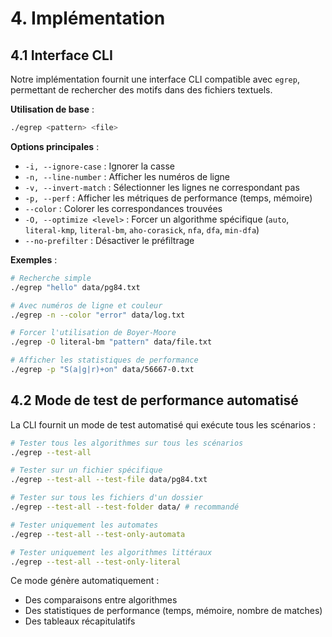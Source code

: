 # 4. Implémentation

## 4.1 Interface CLI

Notre implémentation fournit une interface CLI compatible avec `egrep`, permettant de rechercher des motifs dans des fichiers textuels.

**Utilisation de base** :
```bash
./egrep <pattern> <file>
```

**Options principales** :

- `-i, --ignore-case` : Ignorer la casse
- `-n, --line-number` : Afficher les numéros de ligne
- `-v, --invert-match` : Sélectionner les lignes ne correspondant pas
- `-p, --perf` : Afficher les métriques de performance (temps, mémoire)
- `--color` : Colorer les correspondances trouvées
- `-O, --optimize <level>` : Forcer un algorithme spécifique (`auto`, `literal-kmp`, `literal-bm`, `aho-corasick`, `nfa`, `dfa`, `min-dfa`)
- `--no-prefilter` : Désactiver le préfiltrage

**Exemples** :
```bash
# Recherche simple
./egrep "hello" data/pg84.txt

# Avec numéros de ligne et couleur
./egrep -n --color "error" data/log.txt

# Forcer l'utilisation de Boyer-Moore
./egrep -O literal-bm "pattern" data/file.txt

# Afficher les statistiques de performance
./egrep -p "S(a|g|r)+on" data/56667-0.txt
```

## 4.2 Mode de test de performance automatisé

La CLI fournit un mode de test automatisé qui exécute tous les scénarios :

```bash
# Tester tous les algorithmes sur tous les scénarios
./egrep --test-all

# Tester sur un fichier spécifique
./egrep --test-all --test-file data/pg84.txt

# Tester sur tous les fichiers d'un dossier
./egrep --test-all --test-folder data/ # recommandé

# Tester uniquement les automates
./egrep --test-all --test-only-automata

# Tester uniquement les algorithmes littéraux
./egrep --test-all --test-only-literal
```

Ce mode génère automatiquement :
- Des comparaisons entre algorithmes
- Des statistiques de performance (temps, mémoire, nombre de matches)
- Des tableaux récapitulatifs
